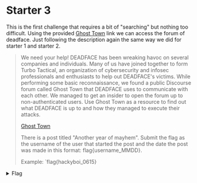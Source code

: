# Starter 3
This is the first challenge that requires a bit of "searching" but nothing too difficult. Using the provided [Ghost Town](https://ghosttown.deadface.io/) link we can access the forum of deadface. Just following the description again the same way we did for starter 1 and starter 2.

>We need your help! DEADFACE has been wreaking havoc on several companies and individuals. Many of us have joined together to form Turbo Tactical, an organization of cybersecurity and infosec professionals and enthusiasts to help out DEADFACE's victims.
While performing some basic reconnaissance, we found a public Discourse forum called Ghost Town that DEADFACE uses to communicate with each other. We managed to get an insider to open the forum up to non-authenticated users. Use Ghost Town as a resource to find out what DEADFACE is up to and how they managed to execute their attacks.
>
>[Ghost Town](https://ghosttown.deadface.io/)
>
>There is a post titled "Another year of mayhem". Submit the flag as the username of the user that started the post and the date the post was made in this format: flag{username_MMDD}.
>
>Example: `flag{hackyboi_0615}


<details>
<summary>Flag</summary>

```
flag{d34th_0530}
```

</details>
